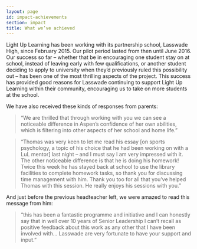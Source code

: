 ```yaml
---
layout: page
id: impact-achievements
section: impact
title: What we’ve achieved
---
```


Light Up Learning has been working with its partnership school, Lasswade High, since February 2015. Our pilot period lasted from then until June 2016. Our success so far – whether that be in encouraging one student stay on at school, instead of leaving early with few qualifications, or another student deciding to apply to university when they’d previously ruled this possibility out – has been one of the most thrilling aspects of the project. This success has provided good reasons for Lasswade continuing to support Light Up Learning within their community, encouraging us to take on more students at the school.

We have also received these kinds of responses from parents:

> “We are thrilled that through working with you we can see a noticeable difference in Aspen’s confidence of her own abilities, which is filtering into other aspects of her school and home life.”

> “Thomas was very keen to let me read his essay [on sports psychology, a topic of his choice that he had been working on with a LuL mentor] last night – and I must say I am very impressed with it. The other noticeable difference is that he is doing his homework! Twice this week he has stayed back at school to use the library facilities to complete homework tasks, so thank you for discussing time management with him. Thank you too for all that you’ve helped Thomas with this session. He really enjoys his sessions with you.”

And just before the previous headteacher left, we were amazed to read this message from him:

> “this has been a fantastic programme and initiative and I can honestly say that in well over 10 years of Senior Leadership I can’t recall as positive feedback about this work as any other that I have been involved with… Lasswade are very fortunate to have your support and input.”
